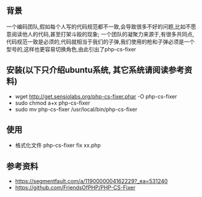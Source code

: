 ## 背景

一个编码团队,假如每个人写的代码规范都不一致,会导致很多不好的问题,比如不愿意阅读他人的代码,甚至打架斗殴的现象;
一个团队的凝聚力来源于,有很多共同点,代码规范一致是必须的,代码就相当于我们的子弹,我们使用的枪和子弹必须是一个型号的,这样也更容易切换角色,由此引出了php-cs-fixer

## 安装(以下只介绍ubuntu系统, 其它系统请阅读参考资料)

- wget http://get.sensiolabs.org/php-cs-fixer.phar -O php-cs-fixer
- sudo chmod a+x php-cs-fixer
- sudo mv php-cs-fixer /usr/local/bin/php-cs-fixer

## 使用

- 格式化文件 php-cs-fixer fix xx.php

## 参考资料

- https://segmentfault.com/a/1190000004162229?_ea=531240
- https://github.com/FriendsOfPHP/PHP-CS-Fixer
